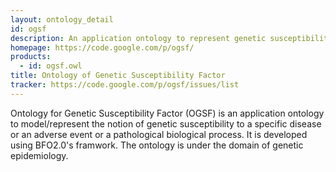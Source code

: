 ```yaml
---
layout: ontology_detail
id: ogsf
description: An application ontology to represent genetic susceptibility to a specific disease, adverse event, or a pathological process.
homepage: https://code.google.com/p/ogsf/
products:
  - id: ogsf.owl
title: Ontology of Genetic Susceptibility Factor
tracker: https://code.google.com/p/ogsf/issues/list
---
```


Ontology for Genetic Susceptibility Factor (OGSF) is an application ontology to model/represent the notion of genetic susceptibility to a specific disease or an adverse event or a pathological biological process. It is developed using BFO2.0's framwork. The ontology is under the domain of genetic epidemiology.
